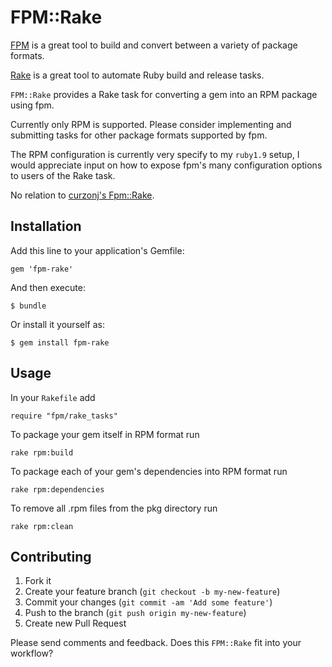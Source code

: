 # FPM::Rake

[FPM](https://github.com/jordansissel/fpm) is a great tool to build and convert
between a variety of package formats.

[Rake](http://rake.rubyforge.org/) is a great tool to automate Ruby build and
release tasks.

`FPM::Rake` provides a Rake task for converting a gem into an RPM package using
fpm.

Currently only RPM is supported. Please consider implementing and submitting
tasks for other package formats supported by fpm.

The RPM configuration is currently very specify to my `ruby1.9` setup, I
would appreciate input on how to expose fpm's many configuration options to
users of the Rake task.

No relation to [curzonj's Fpm::Rake](https://github.com/curzonj/fpm-rake/).

## Installation

Add this line to your application's Gemfile:

    gem 'fpm-rake'

And then execute:

    $ bundle

Or install it yourself as:

    $ gem install fpm-rake

## Usage

In your `Rakefile` add

    require "fpm/rake_tasks"

To package your gem itself in RPM format run

    rake rpm:build

To package each of your gem's dependencies into RPM format run

    rake rpm:dependencies

To remove all .rpm files from the pkg directory run

    rake rpm:clean

## Contributing

1. Fork it
2. Create your feature branch (`git checkout -b my-new-feature`)
3. Commit your changes (`git commit -am 'Add some feature'`)
4. Push to the branch (`git push origin my-new-feature`)
5. Create new Pull Request

Please send comments and feedback. Does this `FPM::Rake` fit into your workflow?

